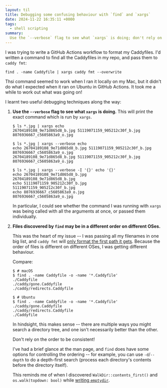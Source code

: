 ```yaml
---
layout: til
title: Debugging some confusing behaviour with `find` and `xargs`
date: 2024-11-22 16:35:11 +0000
tags:
  - shell scripting
summary:
  Use the `--verbose` flag to see what `xargs` is doing; don't rely on `find` to return files in a consistent order.
---
```

I was trying to write a GitHub Actions workflow to format my Caddyfiles.
I'd written a command to find all the Caddyfiles in my repo, and pass them to `caddy fmt`:

```
find . -name Caddyfile | xargs caddy fmt --overwrite
```

Thsi command seemed to work when I ran it locally on my Mac, but it didn't do what I expected when it ran on Ubuntu in GitHub Actions.
It took me a while to work out what was going on!

I learnt two useful debugging techniques along the way:

1.  **Use the `--verbose` flag to see what `xargs` is doing.**
    This will print the exact command which is run by `xargs`.

    ```console
    $ ls *.jpg | xargs echo
    26704189108_9e71d865d8_b.jpg 51119071159_905212c30f_b.jpg 8076936667_c5605863a9_o.jpg

    $ ls *.jpg | xargs --verbose echo
    echo 26704189108_9e71d865d8_b.jpg 51119071159_905212c30f_b.jpg 8076936667_c5605863a9_o.jpg
    26704189108_9e71d865d8_b.jpg 51119071159_905212c30f_b.jpg 8076936667_c5605863a9_o.jpg

    $ ls *.jpg | xargs --verbose -I '{}' echo '{}'
    echo 26704189108_9e71d865d8_b.jpg
    26704189108_9e71d865d8_b.jpg
    echo 51119071159_905212c30f_b.jpg
    51119071159_905212c30f_b.jpg
    echo 8076936667_c5605863a9_o.jpg
    8076936667_c5605863a9_o.jpg
    ```

    In particular, I could see whether the command I was running with `xargs` was being called with all the arguments at once, or passed them individually.

2.  **Files discovered by `find` may be in a different order on different OSes.**

    This was the heart of my issue -- I was passing all my filenames in one big list, and `caddy fmt` will [only format the first path it gets](https://github.com/caddyserver/caddy/issues/6702).
    Because the order of files is different on different OSes, I was getting different behaviour.

    Compare:

    ```console
    $ # macOS
    $ find . -name Caddyfile -o -name '*.Caddyfile'
    ./Caddyfile
    ./caddy/gone.Caddyfile
    ./caddy/redirects.Caddyfile

    $ # Ubuntu
    $ find . -name Caddyfile -o -name '*.Caddyfile'
    ./caddy/gone.Caddyfile
    ./caddy/redirects.Caddyfile
    ./Caddyfile
    ```

    In hindsight, this makes sense -- there are multiple ways you might search a directory tree, and one isn't necessarily better than the other.

    Don't rely on the order to be consistent!

    I've had a brief glance at the man page, and `find` does have some options for controlling the ordering -- for example, you can use `-d`/`--depth` to do a depth-first search (process each directory's contents before the directory itself).

    This reminds me of when I discovered `WalkDir::contents_first()` and `os.walk(topdown: bool)` while [writing `emptydir`](/2024/emptydir/#how-does-it-work).
